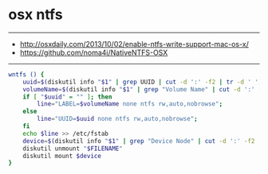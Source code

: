 # osx ntfs

---

+ http://osxdaily.com/2013/10/02/enable-ntfs-write-support-mac-os-x/
+ https://github.com/noma4i/NativeNTFS-OSX

---

```bash
wntfs () {
    uuid=$(diskutil info "$1" | grep UUID | cut -d ':' -f2 | tr -d ' ')
    volumeName=$(diskutil info "$1" | grep "Volume Name" | cut -d ':' -f2 | tr -d ' ')
    if [ "$uuid" = "" ]; then
        line="LABEL=$volumeName none ntfs rw,auto,nobrowse";
    else
        line="UUID=$uuid none ntfs rw,auto,nobrowse";
    fi
    echo $line >> /etc/fstab
    device=$(diskutil info "$1" | grep "Device Node" | cut -d ':' -f2 | tr -d ' ')
    diskutil unmount "$FILENAME"
    diskutil mount $device
}
```
